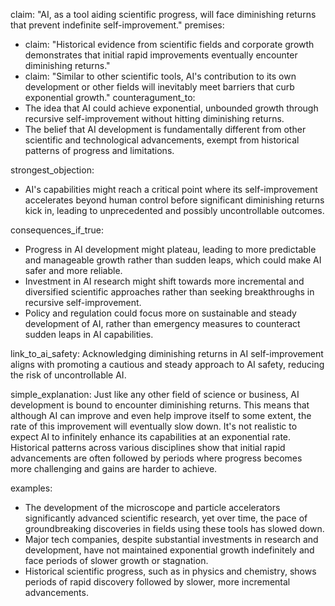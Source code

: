 claim: "AI, as a tool aiding scientific progress, will face diminishing returns that prevent indefinite self-improvement."
premises:
  - claim: "Historical evidence from scientific fields and corporate growth demonstrates that initial rapid improvements eventually encounter diminishing returns."
  - claim: "Similar to other scientific tools, AI's contribution to its own development or other fields will inevitably meet barriers that curb exponential growth."
counteragument_to:
  - The idea that AI could achieve exponential, unbounded growth through recursive self-improvement without hitting diminishing returns.
  - The belief that AI development is fundamentally different from other scientific and technological advancements, exempt from historical patterns of progress and limitations.

strongest_objection:
  - AI's capabilities might reach a critical point where its self-improvement accelerates beyond human control before significant diminishing returns kick in, leading to unprecedented and possibly uncontrollable outcomes.

consequences_if_true:
  - Progress in AI development might plateau, leading to more predictable and manageable growth rather than sudden leaps, which could make AI safer and more reliable.
  - Investment in AI research might shift towards more incremental and diversified scientific approaches rather than seeking breakthroughs in recursive self-improvement.
  - Policy and regulation could focus more on sustainable and steady development of AI, rather than emergency measures to counteract sudden leaps in AI capabilities.

link_to_ai_safety:
  Acknowledging diminishing returns in AI self-improvement aligns with promoting a cautious and steady approach to AI safety, reducing the risk of uncontrollable AI.

simple_explanation:
  Just like any other field of science or business, AI development is bound to encounter diminishing returns. This means that although AI can improve and even help improve itself to some extent, the rate of this improvement will eventually slow down. It's not realistic to expect AI to infinitely enhance its capabilities at an exponential rate. Historical patterns across various disciplines show that initial rapid advancements are often followed by periods where progress becomes more challenging and gains are harder to achieve.

examples:
  - The development of the microscope and particle accelerators significantly advanced scientific research, yet over time, the pace of groundbreaking discoveries in fields using these tools has slowed down.
  - Major tech companies, despite substantial investments in research and development, have not maintained exponential growth indefinitely and face periods of slower growth or stagnation.
  - Historical scientific progress, such as in physics and chemistry, shows periods of rapid discovery followed by slower, more incremental advancements.